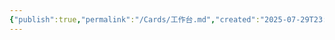 ```yaml
---
{"publish":true,"permalink":"/Cards/工作台.md","created":"2025-07-29T23:04:03.570+08:00","modified":"2025-07-29T23:04:03.586+08:00","cssclasses":""}
---
```


